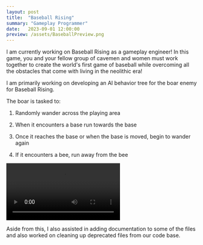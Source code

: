 ```yaml
---
layout: post
title:  "Baseball Rising"
summary: "Gameplay Programmer"
date:   2023-09-01 12:00:00
preview: /assets/BaseballPreview.png
---
```


I am currently working on Baseball Rising as a gameplay engineer! In this game, you and your fellow group of cavemen and women must work together to create the world's first game of baseball while overcoming all the obstacles that come with living in the neolithic era!

I am primarily working on developing an AI behavior tree for the boar enemy for Baseball Rising.

The boar is tasked to: 

1) Randomly wander across the playing area
  
2) When it encounters a base run towards the base

3) Once it reaches the base or when the base is moved, begin to wander again

4) If it encounters a bee, run away from the bee

<video controls>
    <source src="/assets/boarai.mov" type="video/quicktime">
    Your browser does not support the video tag.
</video>

Aside from this, I also assisted in adding documentation to some of the files and also worked on cleaning up deprecated files from our code base.